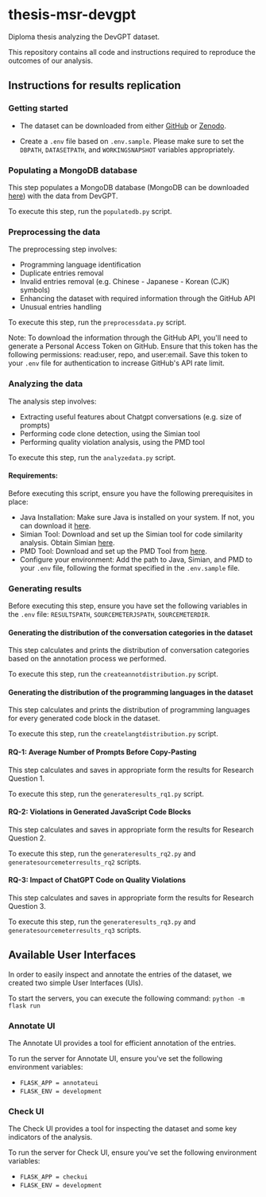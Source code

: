 # thesis-msr-devgpt

Diploma thesis analyzing the DevGPT dataset.

This repository contains all code and instructions required to reproduce the outcomes of our analysis.

## Instructions for results replication

### Getting started
- The dataset can be downloaded from either [GitHub](https://github.com/NAIST-SE/DevGPT) or [Zenodo](https://zenodo.org/records/8304091).

- Create a `.env` file based on `.env.sample`. Please make sure to set the `DBPATH`, `DATASETPATH`, and `WORKINGSNAPSHOT` variables appropriately.


### Populating a MongoDB database
This step populates a MongoDB database (MongoDB can be downloaded [here](https://www.mongodb.com/try/download/community)) with the data from DevGPT.

To execute this step, run the `populatedb.py` script.

### Preprocessing the data

The preprocessing step involves:
- Programming language identification
- Duplicate entries removal
- Invalid entries removal (e.g. Chinese - Japanese - Korean (CJK) symbols)
- Enhancing the dataset with required information through the GitHub API
- Unusual entries handling

To execute this step, run the `preprocessdata.py` script.

Note: To download the information through the GitHub API, you'll need to generate a Personal Access Token on GitHub. Ensure that this token has the following permissions: read:user, repo, and user:email. Save this token to your `.env` file for authentication to increase GitHub's API rate limit.

### Analyzing the data

The analysis step involves:
- Extracting useful features about Chatgpt conversations (e.g. size of prompts)
- Performing code clone detection, using the Simian tool
- Performing quality violation analysis, using the PMD tool

To execute this step, run the `analyzedata.py` script.

#### Requirements: 
Before executing this script, ensure you have the following prerequisites in place:
- Java Installation:
  Make sure Java is installed on your system. If not, you can download it [here](https://www.java.com/en/).
- Simian Tool:
  Download and set up the Simian tool for code similarity analysis. Obtain Simian [here](https://simian.quandarypeak.com/).
- PMD Tool:
  Download and set up the PMD Tool from [here](https://pmd.github.io/).
- Configure your environment:
  Add the path to Java, Simian, and PMD to your `.env` file, following the format specified in the `.env.sample` file.


### Generating results
Before executing this step, ensure you have set the following variables in the `.env` file: `RESULTSPATH`, `SOURCEMETERJSPATH`, `SOURCEMETERDIR`.

#### Generating the distribution of the conversation categories in the dataset
This step calculates and prints the distribution of conversation categories based on the annotation process we performed.

To execute this step, run the `createannotdistribution.py` script.

#### Generating the distribution of the programming languages in the dataset
This step calculates and prints the distribution of programming languages for every generated code block in the dataset.

To execute this step, run the `createlangtdistribution.py` script.

#### RQ-1: Average Number of Prompts Before Copy-Pasting
This step calculates and saves in appropriate form the results for Research Question 1.

To execute this step, run the `generateresults_rq1.py` script.

#### RQ-2: Violations in Generated JavaScript Code Blocks
This step calculates and saves in appropriate form the results for Research Question 2.

To execute this step, run the `generateresults_rq2.py` and `generatesourcemeterresults_rq2` scripts.

#### RQ-3: Impact of ChatGPT Code on Quality Violations
This step calculates and saves in appropriate form the results for Research Question 3.

To execute this step, run the `generateresults_rq3.py` and `generatesourcemeterresults_rq3` scripts.

## Available User Interfaces
In order to easily inspect and annotate the entries of the dataset, we created two simple User Interfaces (UIs).

To start the servers, you can execute the following command: `python -m flask run`

### Annotate UI
The Annotate UI provides a tool for efficient annotation of the entries.

To run the server for Annotate UI, ensure you've set the following environment variables:
- `FLASK_APP = annotateui`
- `FLASK_ENV = development`

### Check UI
The Check UI provides a tool for inspecting the dataset and some key indicators of the analysis.

To run the server for Check UI, ensure you've set the following environment variables:
- `FLASK_APP = checkui`
- `FLASK_ENV = development`
